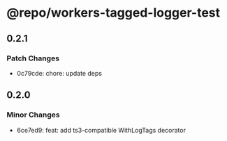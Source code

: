 # @repo/workers-tagged-logger-test

## 0.2.1

### Patch Changes

- 0c79cde: chore: update deps

## 0.2.0

### Minor Changes

- 6ce7ed9: feat: add ts3-compatible WithLogTags decorator

